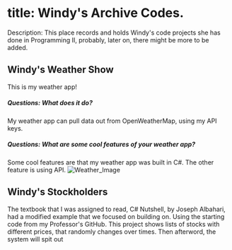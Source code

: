 # title: Windy's Archive Codes.
Description: This place records and holds Windy's code projects she has done in Programming II, probably, later on, there might be more to be added.


## Windy's Weather Show
This is my weather app! 

##### Questions: What does it do?
My weather app can pull data out from OpenWeatherMap, using my API keys.
##### Questions: What are some cool features of your weather app?
Some cool features are that my weather app was built in C#. The other feature is using API.
![Weather_Image](https://github.com/user-attachments/assets/bbaf9a31-b463-437b-a364-a7a7dd993039)    

## Windy's Stockholders
The textbook that I was assigned to read, C# Nutshell, by Joseph Albahari, had a modified example that we focused on building on. Using the starting code from my Professor's GitHub. This project shows lists of stocks with different prices, that randomly changes over times. Then afterword, the system will spit out 
